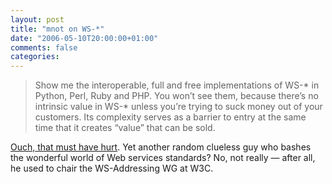 ```yaml
---
layout: post
title: "mnot on WS-*"
date: "2006-05-10T20:00:00+01:00"
comments: false
categories: 
---
```


<blockquote>
<p>Show me the interoperable, full and free implementations of WS-* in Python, Perl, Ruby and PHP. You won&#8217;t see them, because there&#8217;s no intrinsic value in WS-* unless you&#8217;re trying to suck money out of your customers. Its complexity serves as a barrier to entry at the same time that it creates &#8220;value&#8221; that can be sold.</p>
</blockquote>

<p><a href="http://www.mnot.net/blog/2006/05/10/vendors">Ouch, that must have hurt</a>. Yet another random clueless guy who bashes the wonderful world of Web services standards? No, not really &#8212; after all, he used to chair the WS-Addressing WG at W3C.</p>


